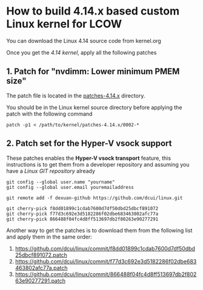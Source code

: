 # How to build 4.14.x based custom Linux kernel for LCOW

You can download the Linux 4.14 source code from kernel.org

Once you get the _4.14 kernel_, apply all the following patches 

## 1. Patch for "nvdimm: Lower minimum PMEM size"

The patch file is located in the [patches-4.14.x](./patches-4.14.x/0002-NVDIMM-reducded-ND_MIN_NAMESPACE_SIZE-from-4MB-to-4K.patch) directory.  

You should be in the Linux kernel source directory before applying the patch with the following command

```
patch -p1 < /path/to/kernel/patches-4.14.x/0002-*
```


## 2. Patch set for the Hyper-V vsock support

These patches enables the **Hyper-V vsock transport** feature,
this instructions is to get them from a developer repository and
assuming you have a _Linux GIT repository_  already

```
git config --global user.name "yourname"
git config --global user.email youremailaddress 
 
git remote add -f dexuan-github https://github.com/dcui/linux.git
 
git cherry-pick f8dd01899c1cdab7600d7df50dbd25dbcf891072
git cherry-pick f77d3c692e3d5182286f02dbe683463802afc77a
git cherry-pick 866488f04fc4d8ff513697db2f80263e90277291

```

Another way to get the patches is to download them from the following list and
apply them in the same order:

1.  https://github.com/dcui/linux/commit/f8dd01899c1cdab7600d7df50dbd25dbcf891072.patch
2.  https://github.com/dcui/linux/commit/f77d3c692e3d5182286f02dbe683463802afc77a.patch
3.  https://github.com/dcui/linux/commit/866488f04fc4d8ff513697db2f80263e90277291.patch

